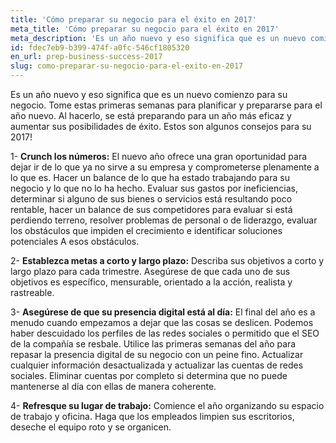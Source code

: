 ```yaml
---
title: 'Cómo preparar su negocio para el éxito en 2017'
meta_title: 'Cómo preparar su negocio para el éxito en 2017'
meta_description: 'Es un año nuevo y eso significa que es un nuevo comienzo para su negocio. Tome estas primeras semanas para planificar y prepararse para el año nuevo.'
id: fdec7eb9-b399-474f-a0fc-546cf1805320
en_url: prep-business-success-2017
slug: como-preparar-su-negocio-para-el-exito-en-2017
---
```

Es un año nuevo y eso significa que es un nuevo comienzo para su negocio. Tome estas primeras semanas para planificar y prepararse para el año nuevo. Al hacerlo, se está preparando para un año más eficaz y aumentar sus posibilidades de éxito. Estos son algunos consejos para su 2017!

1- <strong>Crunch los números:</strong> El nuevo año ofrece una gran oportunidad para dejar ir de lo que ya no sirve a su empresa y comprometerse plenamente a lo que es. Hacer un balance de lo que ha estado trabajando para su negocio y lo que no lo ha hecho. Evaluar sus gastos por ineficiencias, determinar si alguno de sus bienes o servicios está resultando poco rentable, hacer un balance de sus competidores para evaluar si está perdiendo terreno, resolver problemas de personal o de liderazgo, evaluar los obstáculos que impiden el crecimiento e identificar soluciones potenciales A esos obstáculos.

2- <strong> Establezca metas a corto y largo plazo:</strong> Describa sus objetivos a corto y largo plazo para cada trimestre. Asegúrese de que cada uno de sus objetivos es específico, mensurable, orientado a la acción, realista y rastreable.

3- <strong>Asegúrese de que su presencia digital está al día:</strong> El final del año es a menudo cuando empezamos a dejar que las cosas se deslicen. Podemos haber descuidado los perfiles de las redes sociales o permitido que el SEO de la compañía se resbale. Utilice las primeras semanas del año para repasar la presencia digital de su negocio con un peine fino. Actualizar cualquier información desactualizada y actualizar las cuentas de redes sociales. Eliminar cuentas por completo si determina que no puede mantenerse al día con ellas de manera coherente.</li>

4- <strong>Refresque su lugar de trabajo:</strong> Comience el año organizando su espacio de trabajo y oficina. Haga que los empleados limpien sus escritorios, deseche el equipo roto y se organicen.